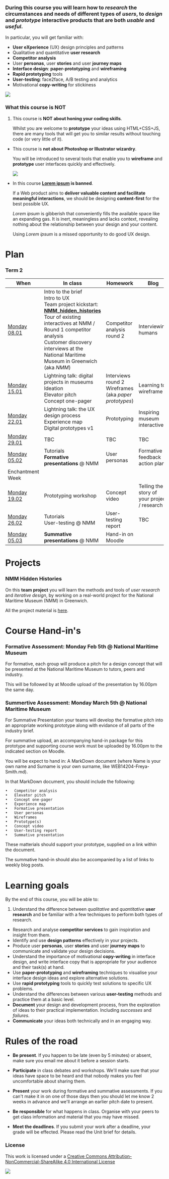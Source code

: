 ### During this course you will learn how to *research* the circumstances and needs of different types of *users*, to *design* and *prototype* interactive products that are both *usable* and *useful*.

In particular, you will get familiar with:

* **User eXperience** (UX) design principles and patterns  
* Qualitative and quantitative **user research** 
* **Competitor analysis**
* User **personas**, user **stories** and user **journey maps**
* **Interface design**: **paper-prototyping** and **wireframing**
* **Rapid prototyping** tools
* **User-testing**: face2face, A/B testing and analytics
* Motivational **copy-writing** for stickiness

![](sessions/01/assets/design-vs-UX.jpg)

### What this course is NOT

1. This course is **NOT about honing your coding skills**.   

	Whilst you are welcome to **prototype** your ideas using HTML+CSS+JS, there are many tools that will get you to similar results without touching code (or very little of it).

* This course is **not about Photoshop or Illustrator wizardry**.   

	You will be introduced to several tools that enable you to **wireframe** and **prototype** user interfaces quickly and effectively.  
  
	![](sessions/assets/photoshop.png)

* In this course **[Lorem ipsum](http://en.wikipedia.org/wiki/Lorem_ipsum) is banned**. 

	If a Web product aims to **deliver valuable content and facilitate meaningful interactions**, we should be designing **content-first** for the best possible UX. 
	
	*Lorem ipsum* is gibberish that conveniently fills the available space like an expanding gas. It is inert, meaningless and lacks context, revealing nothing about the relationship between your design and your content.   
  
	Using *Lorem ipsum* is a missed opportunity to do good UX design.


# Plan

### Term 2

When | In class | Homework | Blog 
---- | -------- | -------- | ----
[Monday<br>08.01](sessions/01) | Intro to the brief <br> Intro to UX <br>Team project kickstart: [**NMM_hidden_histories**](projects/nmm_hidden_histories) <br>Tour of existing interactives at NMM / Round 1 competitor analysis<br>Customer discovery interviews at the National Maritime Museum in Greenwich (aka *NMM*) | Competitor analysis round 2 | Interviewing humans
[Monday<br>15.01](sessions/02) | Lightning talk: digital projects in museums <br>Ideation <br>Elevator pitch <br>Concept one-pager | Interviews round 2 <br>Wireframes (aka *paper prototypes*) | Learning to wireframe 
[Monday<br>22.01](sessions/03) | Lightning talk: the UX design process  <br>Experience map <br>Digital prototypes v1 | Prototyping | Inspiring museum interactives
[Monday<br>29.01](sessions/04) | TBC | TBC | TBC
[Monday<br>05.02](sessions/05) | Tutorials <br>**Formative presentations** @ NMM | User personas | Formative feedback action plan
Enchantment Week | | | 
[Monday<br>19.02](sessions/06) | Prototyping workshop | Concept video | Telling the story of your project / research
[Monday<br>26.02](sessions/07) | Tutorials <br>User-testing @ NMM | User-testing report | TBC
[Monday<br>05.03](sessions/08) | **Summative presentations** @ NMM | Hand-in on Moodle |
 
<!---
### Term 3

When | Where | In class | Homework | Blog 
---- | ----- | -------- | -------- | ----
[Friday<br>21.04](sessions/09) | Rave | Reflecting on last term, what are your learning goals for this term? <br><br>Workshop with special guest [Valentina D'Efilippo](http://www.valentinadefilippo.co.uk/): data visualisation <br><br>Project kickstart: [**Filter bubbles**](projects/filter-bubbles) | Map your filter bubbles | Data selfies
[Friday<br>28.04](sessions/10) | [SCWA](http://scwa.org.uk/contact-us) | Research: data, algorithms, filter bubbles and media consumption habits <br><br>Ideation <br><br>Interviews | | 
[**Tuesday<br>02.05**](sessions/11) | Rave | Prototyping and testing your ideas | Design a Typeform survey and start collecting data <br><br>Prototyping: from paper to digital | How to create effective surveys <br><br>Analysing my filter bubbles  
[Friday<br>12.05](sessions/12) | Rave | Special guest [Denise Xifara](https://twitter.com/dkxifara) ([Nupinion](http://beta.nupinion.com/) co-founder): tools and methods to scrape and visualise data | Prepare for face2face user-testing | Review Nupinion
[**Wednesday<br>17.05**](sessions/13) | Rave | User-testing and iterative development | Draft a concept video | Designing concept videos
[Friday<br>26.05](sessions/14) | [SCWA](http://scwa.org.uk/contact-us) | Concept video, landing page and user-testing | 5-second-test your landing page(s) | Testing landing pages
[Friday<br>02.06](sessions/15) | Rave | Tutorials | Prepare summative | What did you learn?  
[Friday<br>09.06](sessions/16) | Rave | **Summative presentations** | Hand-in on Moodle | 
--->

# Projects

### NMM Hidden Histories

On this **team project** you will learn the methods and tools of *user research* and *iterative design*, by working on a real-world project for the National Maritime Museum (NMM) in Greenwich. 

All the project material is [here](projects/nmm_hidden_histories).

# Course Hand-in's 

### Formative Assessment: Monday Feb 5th @ National Maritime Museum
 
For formative, each group will produce a pitch for a design concept that will be presented at the National Maritime Museum to tutors, peers and industry. 

This will be followed by at Moodle upload of the presentation by 16.00pm the same day. 

### Summertive Assessment: Monday March 5th @ National Maritime Museum

For Summative Presentation your teams will develop the formative pitch into an appropriate working prototype along with evidance of all parts of the industry brief. 

For summative upload, an accompanying hand-in package for this prototype and supporting course work must be uploaded by 16.00pm to the indicated section on Moodle.

You will be expect to hand in: A MarkDown document (where Name is your own name and Surname is your own surname, like WEB14204-Freya-Smith.md).

In that MarkDown document, you should include the following:

	•	Competitor analysis
	•	Elevator pitch
	•	Concept one-pager
	•	Experience map
	•	Formative presentation
	•	User personas
	•	Wireframes
	•	Prototype(s)
	•	Concept video
	•	User-testing report
	•	Summative presentation

These matterials should support your prototype, supplied on a link within the document.  

The summative hand-in should also be accompanied by a list of links to weekly blog posts.

<!---

### Filter bubbles

On this **individual project** you will design and prototype a *digital object* that helps people become aware of their filter bubbles and/or burst them.

All the project material is [here](projects/filter-bubbles).

--->

# Learning goals

By the end of this course, you will be able to:

1. Understand the difference between *qualitative* and *quantitative* **user research** and be familiar with a few techniques to perform both types of research.
* Research and analyse **competitor services** to gain inspiration and insight from them.
* Identify and use **design patterns** effectively in your projects.
* Produce user **personas**, user **stories** and user **journey maps** to communicate and validate your design decisions.
* Understand the importance of motivational **copy-writing** in interface design, and write interface copy that is appropriate for your audience and their task(s) at hand.
* Use **paper-prototyping** and **wireframing** techniques to visualise your interface design ideas and explore alternative solutions.
* Use **rapid prototyping** tools to quickly test solutions to specific UX problems.
* Understand the differences between various **user-testing** methods and practice them at a basic level.
* **Document** your design and development process, from the exploration of ideas to their practical implementation. Including *successes* and *failures*.
* **Communicate** your ideas both technically and in an engaging way.


# Rules of the road

* **Be present**. If you happen to be late (even by 5 minutes) or absent, make sure you email me about it before a session starts. 

* **Participate** in class debates and workshops. We'll make sure that your ideas have space to be heard and that nobody makes you feel uncomfortable about sharing them.

* **Present** your work during formative and summative assessments. If you can't make it in on one of those days then you should let me know 2 weeks in advance and we'll arrange an earlier pitch date to present. 

* **Be responsible** for what happens in class. Organise with your peers to get class information and material that you may have missed.

* **Meet the deadlines**. If you submit your work after a deadline, your grade will be effected. Please read the Unit brief for details. 


### License

This work is licensed under a [Creative Commons Attribution-NonCommercial-ShareAlike 4.0 International License](http://creativecommons.org/licenses/by-nc-sa/4.0)

[![](http://mirrors.creativecommons.org/presskit/buttons/88x31/svg/by-nc-sa.svg)](http://creativecommons.org/licenses/by-nc-sa/4.0)